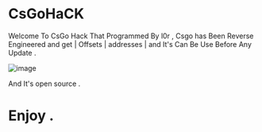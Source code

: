 # CsGoHaCK


Welcome To CsGo Hack That Programmed By l0r , Csgo has Been Reverse Engineered and get | Offsets | addresses | and It's Can Be Use Before Any Update .

![image](https://github.com/rootL0r/crypter/assets/157466888/10d739ee-8178-4f20-9a72-05b3a27da268)


And It's open source .

# Enjoy .
